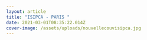 ```yaml
---
layout: article
title: "ISIPCA - PARIS "
date: 2021-03-01T08:35:22.014Z
cover-image: /assets/uploads/nouvellecouvisipca.jpg
---
```

